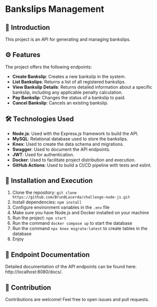 # Bankslips Management

## 🚀 Introduction

This project is an API for generating and managing bankslips.

## ⚙️ Features

The project offers the following endpoints:

- **Create Bankslip**: Creates a new bankslip in the system.
- **List Bankslips**: Returns a list of all registered bankslips.
- **View Bankslip Details**: Returns detailed information about a specific bankslip, including any applicable penalty calculation.
- **Pay Bankslip**: Changes the status of a bankslip to paid.
- **Cancel Bankslip**: Cancels an existing bankslip.

## 🛠️ Technologies Used

- **Node.js**: Used with the Express.js framework to build the API.
- **MySQL**: Relational database used to store the bankslips.
- **Knex**: Used to create the data schema and migrations.
- **Swagger**: Used to document the API endpoints.
- **JWT**: Used for authentication.
- **Docker**: Used to facilitate project distribution and execution.
- **GitHub Actions**: Used to build a CI/CD pipeline with tests and eslint.

## 🔧 Installation and Execution

1. Clone the repository: `git clone https://github.com/Brun0Lacerda/challenge-node-js.git`
2. Install dependencies: `npm install`
3. Configure environment variables in the `.env` file
4. Make sure you have Node.js and Docker installed on your machine
5. Run the project: `npm start`
6. Run the command `docker compose up` to start the database
7. Run the command `npx knex migrate:latest` to create tables in the database
8. Enjoy

## 📝 Endpoint Documentation

Detailed documentation of the API endpoints can be found here: http://localhost:8080/docs/.

## 🚀 Contribution

Contributions are welcome! Feel free to open issues and pull requests.
